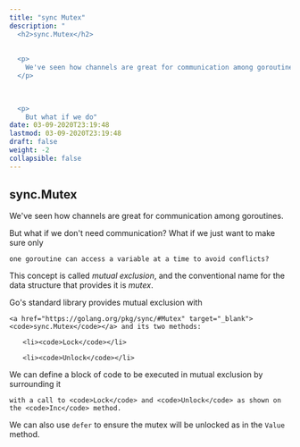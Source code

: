 ```yaml
---
title: "sync Mutex"
description: "
  <h2>sync.Mutex</h2>
  
  
  <p>
    We've seen how channels are great for communication among goroutines.
  </p>
  

  
  <p>
    But what if we do"
date: 03-09-2020T23:19:48
lastmod: 03-09-2020T23:19:48
draft: false
weight: -2
collapsible: false
---
```


  <h2>sync.Mutex</h2>
  
  
  <p>
    We've seen how channels are great for communication among goroutines.
  </p>
  

  
  <p>
    But what if we don't need communication? What if we just want to make sure only


    one goroutine can access a variable at a time to avoid conflicts?
  </p>
  

  
  <p>
    This concept is called <i>mutual exclusion</i>, and the conventional name for the data structure that provides it is <i>mutex</i>.
  </p>
  

  
  <p>
    Go's standard library provides mutual exclusion with


    <a href="https://golang.org/pkg/sync/#Mutex" target="_blank"><code>sync.Mutex</code></a> and its two methods:
  </p>
  

  <ul>
  
    <li><code>Lock</code></li>
  
    <li><code>Unlock</code></li>
  
  </ul>

  
  <p>
    We can define a block of code to be executed in mutual exclusion by surrounding it


    with a call to <code>Lock</code> and <code>Unlock</code> as shown on the <code>Inc</code> method.
  </p>
  

  
  <p>
    We can also use <code>defer</code> to ensure the mutex will be unlocked as in the <code>Value</code> method.
  </p>
  

	
		
	


                                                